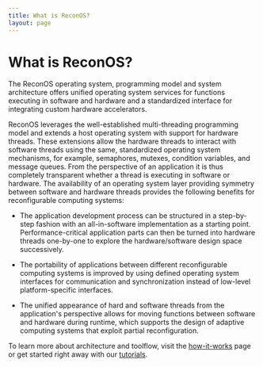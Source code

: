 ```yaml
---
title: What is ReconOS?
layout: page
---
```

# What is ReconOS?

The ReconOS operating system, programming model and system architecture offers unified operating system services for functions executing in software and hardware and a standardized interface for integrating custom hardware accelerators.

ReconOS leverages the well-established multi-threading programming model and extends a host operating system with support for hardware threads. These extensions allow the hardware threads to interact with software threads using the same, standardized operating system mechanisms, for example, semaphores, mutexes, condition variables, and message queues. From the perspective of an application it is thus completely transparent whether a thread is executing in software or hardware. The availability of an operating system layer providing symmetry between software and hardware threads provides the following benefits for reconfigurable computing systems:

* The application development process can be structured in a step-by-step fashion with an all-in-software implementation as a starting point. Performance-critical application parts can then be turned into hardware threads one-by-one to explore the hardware/software design space successively.

* The portability of applications between different reconfigurable computing systems is improved by using defined operating system interfaces for communication and synchronization instead of low-level platform-specific interfaces.
 
* The unified appearance of hard and software threads from the application's perspective allows for moving functions between software and hardware during runtime, which supports the design of adaptive computing systems that exploit partial reconfiguration.

To learn more about architecture and toolflow, visit the [how-it-works](/about/how_it_works/) page or get started right away with our [tutorials](/tutorials/gettingstarted/).
